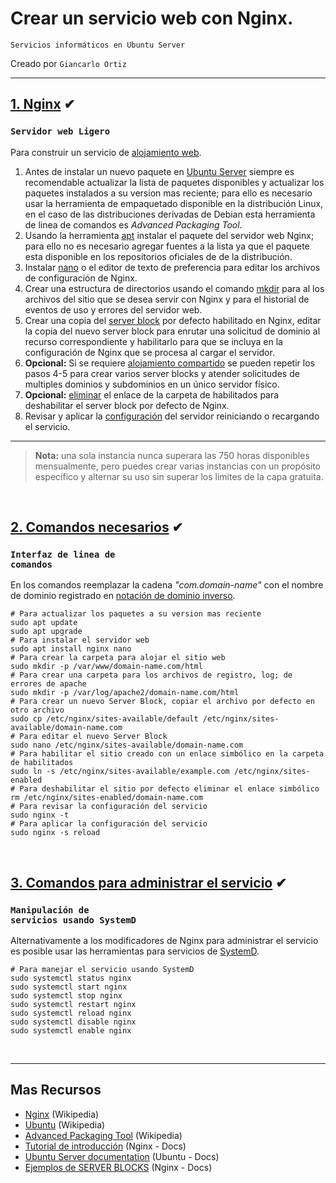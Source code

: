 # Crear un servicio web con Nginx.   
<p><code>Servicios informáticos en Ubuntu Server</code></p>
<p>Creado por <code>Giancarlo Ortiz</code>

<br>

---
## [1. Nginx](#)  ✔
### <code>Servidor web Ligero</code>
Para construir un servicio de [alojamiento web][alw].

1. Antes de instalar un nuevo paquete en [Ubuntu Server][1] siempre es recomendable actualizar la lista de paquetes disponibles y actualizar los paquetes instalados a su version mas reciente; para ello es necesario usar la herramienta de empaquetado disponible en la distribución Linux, en el caso de las distribuciones derivadas de Debian esta herramienta de linea de comandos es _Advanced Packaging Tool_. 
2. Usando la herramienta [apt][2] instalar el paquete del servidor web Nginx; para ello no es necesario agregar fuentes a la lista ya que el paquete esta disponible en los repositorios oficiales de de la distribución.
3. Instalar [nano][3] o el editor de texto de preferencia para editar los archivos de configuración de Nginx.
4. Crear una estructura de directorios usando el comando [mkdir][4] para al los archivos del sitio que se desea servir con Nginx y para el historial de eventos de uso y errores del servidor web.
5. Crear una copia del [server block][5] por defecto habilitado en Nginx, editar la copia del nuevo server block para enrutar una solicitud de dominio al recurso correspondiente y habilitarlo para que se incluya en la configuración de Nginx que se procesa al cargar el servidor.
6. __Opcional:__ Si se requiere [alojamiento compartido][6] se pueden repetir los pasos 4-5 para crear varios server blocks y atender solicitudes de multiples dominios y subdominios en un único servidor físico.
7. __Opcional:__ [eliminar][7] el enlace de la carpeta de habilitados para deshabilitar el server block por defecto de Nginx.
8. Revisar y aplicar la [configuración][8] del servidor reiniciando o recargando el servicio.

---

>__Nota:__ una sola instancia nunca superara las 750 horas disponibles mensualmente, pero puedes crear varias instancias con un propósito especifico y alternar su uso sin superar los limites de la capa gratuita. 

<br>

## [2. Comandos necesarios](#)  ✔
### <code>Interfaz de linea de comandos</code>
En los comandos reemplazar la cadena _"com.domain-name"_ con el nombre de dominio registrado en [notación de dominio inverso][cmd].

```shell
# Para actualizar los paquetes a su version mas reciente 
sudo apt update
sudo apt upgrade
# Para instalar el servidor web
sudo apt install nginx nano
# Para crear la carpeta para alojar el sitio web
sudo mkdir -p /var/www/domain-name.com/html
# Para crear una carpeta para los archivos de registro, log; de errores de apache
sudo mkdir -p /var/log/apache2/domain-name.com/html
# Para crear un nuevo Server Block, copiar el archivo por defecto en otro archivo
sudo cp /etc/nginx/sites-available/default /etc/nginx/sites-available/domain-name.com
# Para editar el nuevo Server Block
sudo nano /etc/nginx/sites-available/domain-name.com
# Para habilitar el sitio creado con un enlace simbólico en la carpeta de habilitados
sudo ln -s /etc/nginx/sites-available/example.com /etc/nginx/sites-enabled
# Para deshabilitar el sitio por defecto eliminar el enlace simbólico
rm /etc/nginx/sites-enabled/domain-name.com
# Para revisar la configuración del servicio
sudo nginx -t
# Para aplicar la configuración del servicio
sudo nginx -s reload

```

<br>

## [3. Comandos para administrar el servicio](#)  ✔
### <code>Manipulación de servicios usando SystemD</code>
Alternativamente a los modificadores de Nginx para administrar el servicio es posible usar las herramientas para servicios de [SystemD][smd].

```shell
# Para manejar el servicio usando SystemD
sudo systemctl status nginx
sudo systemctl start nginx
sudo systemctl stop nginx
sudo systemctl restart nginx
sudo systemctl reload nginx
sudo systemctl disable nginx
sudo systemctl enable nginx

```

[1]:https://ubuntu.com/server
[2]:https://manpages.ubuntu.com/manpages/kinetic/man8/apt.8.html
[3]:https://manpages.ubuntu.com/manpages/kinetic/en/man1/nano.1.html
[4]:https://manpages.ubuntu.com/manpages/kinetic/en/man1/mkdir.1.html
[5]:https://www.nginx.com/resources/wiki/start/topics/examples/server_blocks/
[6]:https://es.wikipedia.org/wiki/Alojamiento_compartido
[7]:https://manpages.ubuntu.com/manpages/kinetic/en/man1/rm.1.html
[8]:https://nginx.org/en/docs/switches.html

[alw]:https://es.wikipedia.org/wiki/Alojamiento_web
[cmd]:https://es.wikipedia.org/wiki/Notaci%C3%B3n_de_nombre_de_dominio_inverso
[smd]:https://es.wikipedia.org/wiki/Systemd

<br>

---
## Mas Recursos
- [Nginx](https://es.wikipedia.org/wiki/Nginx) (Wikipedia)
- [Ubuntu](https://es.wikipedia.org/wiki/Ubuntu) (Wikipedia)
- [Advanced Packaging Tool](https://es.wikipedia.org/wiki/Advanced_Packaging_Tool) (Wikipedia)
- [Tutorial de introducción](https://nginx.org/en/docs/beginners_guide.html) (Nginx - Docs)
- [Ubuntu Server documentation](https://ubuntu.com/server/docs) (Ubuntu - Docs)
- [Ejemplos de SERVER BLOCKS](https://www.nginx.com/resources/wiki/start/topics/examples/server_blocks/) (Nginx - Docs)
